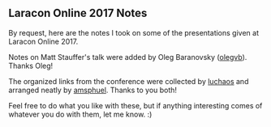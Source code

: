 Laracon Online 2017 Notes
-------------------------

By request, here are the notes I took on some of the presentations given at Laracon
Online 2017.

Notes on Matt Stauffer's talk were added by Oleg Baranovsky ([olegvb](https://github.com/olegvb)). Thanks Oleg!

The organized links from the conference were collected by [luchaos](https://github.com/luchaos) and arranged neatly by [amsphuel](https://github.com/amsphuel). Thanks to you both!

Feel free to do what you like with these, but if anything interesting comes of whatever
you do with them, let me know.  :)
